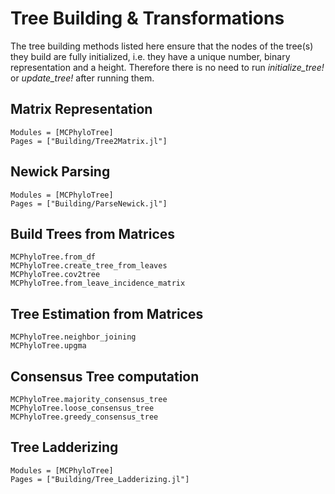 # Tree Building & Transformations

The tree building methods listed here ensure that the nodes of the tree(s) they build are
fully initialized, i.e. they have a unique number, binary representation and a height.
Therefore there is no need to run *initialize_tree!* or *update_tree!* after running them.

## Matrix Representation

```@autodocs
Modules = [MCPhyloTree]
Pages = ["Building/Tree2Matrix.jl"]
```

## Newick Parsing

```@autodocs
Modules = [MCPhyloTree]
Pages = ["Building/ParseNewick.jl"]
```

## Build Trees from Matrices

```@docs
MCPhyloTree.from_df
MCPhyloTree.create_tree_from_leaves
MCPhyloTree.cov2tree
MCPhyloTree.from_leave_incidence_matrix
```

## Tree Estimation from Matrices

```@docs
MCPhyloTree.neighbor_joining
MCPhyloTree.upgma
```

## Consensus Tree computation

```@docs
MCPhyloTree.majority_consensus_tree
MCPhyloTree.loose_consensus_tree
MCPhyloTree.greedy_consensus_tree
```

## Tree Ladderizing

```@autodocs
Modules = [MCPhyloTree]
Pages = ["Building/Tree_Ladderizing.jl"]
```
